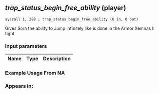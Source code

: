 ## *trap_status_begin_free_ability* (player)

`syscall 1, 288 ; trap_status_begin_free_ability (0 in, 0 out)`

Gives Sora the ability to Jump infinitely like is done in the Armor Xemnas II fight

### Input parameters
| Name | Type | Description
|------|------|------------


### Example Usage From NA



### Appears in:



